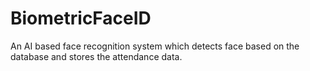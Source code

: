 # BiometricFaceID
An AI based face recognition system which detects face based on the database and stores the attendance data.
